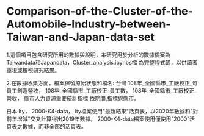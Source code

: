 # Comparison-of-the-Cluster-of-the-Automobile-Industry-between-Taiwan-and-Japan-data-set
1.這個項目包含研究所用的數據與說明，本研究用於分析的數據檔案為Taiwandata和Japandata，Cluster_analysis.ipynbs檔
為完整程式碼，以供讀者重現或檢視研究結果。

2.在數據收集方面，檔案保留原始狀態和檔名:
台灣
108年_全國縣市_工廠校正_每員工創造營收，
108年_全國縣市_工廠校正_員工數，
108年_全國縣市_工廠校正_營收，
縣市人力資源重要統計指標 依期間,指標與縣市。

日本
lty，
2000-K4-data，
lty檔案使用"最新結果"活頁表，以2020年數據和"對前年增減"交叉計算得出2019年數據。
2000-K4-data檔案使用僅使用"2000"活頁表之數據，而非全部的活頁表。


